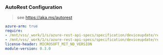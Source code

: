 ### AutoRest Configuration

> see https://aka.ms/autorest

``` yaml
azure-arm: true
require:
- /mnt/vss/_work/1/s/azure-rest-api-specs/specification/deviceupdate/resource-manager/readme.md
- /mnt/vss/_work/1/s/azure-rest-api-specs/specification/deviceupdate/resource-manager/readme.go.md
license-header: MICROSOFT_MIT_NO_VERSION
module-version: 0.3.0
```
